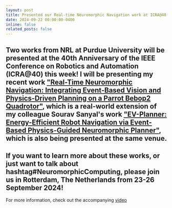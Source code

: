 ```yaml
---
layout: post
title: Presented our Real-time Neuromorphic Navigation work at ICRA@40!
date: 2024-09-22 00:00:00-0400
inline: false
related_posts: false
---
```


Two works from NRL at Purdue University will be presented at the 40th Anniversary of the IEEE Conference on Robotics and Automation (ICRA@40) this week!
I will be presenting my recent work <a href='https://arxiv.org/abs/2407.00931'>"Real-Time Neuromorphic Navigation: Integrating Event-Based Vision and Physics-Driven Planning on a Parrot Bebop2 Quadrotor"</a>, which is a real-world extension of my colleague Sourav Sanyal's work <a href='https://ieeexplore.ieee.org/document/10382663'>"EV-Planner: Energy-Efficient Robot Navigation via Event-Based Physics-Guided Neuromorphic Planner"</a>, which is also being presented at the same venue.
---
If you want to learn more about these works, or just want to talk about hashtag#NeuromorphicComputing, please join us in Rotterdam, The Netherlands from 23-26 September 2024!
---
For more information, check out the accompanying <a href='https://www.youtube.com/watch?v=9Gnjpb1k2Lo'>video</a>
